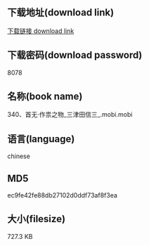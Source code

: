 ## 下载地址(download link)
[下载链接 download link](https://voluble-croquembouche-d321dc.netlify.app/?s=340%E3%80%81%E9%A6%96%E6%97%A0%C2%B7%E4%BD%9C%E7%A5%9F%E4%B9%8B%E7%89%A9_%E4%B8%89%E6%B4%A5%E7%94%B0%E4%BF%A1%E4%B8%89_.mobi)

## 下载密码(download password)
8078

## 名称(book name)
340、首无·作祟之物_三津田信三_.mobi.mobi

## 语言(language)
chinese

## MD5
ec9fe42fe88db27102d0ddf73af8f3ea

## 大小(filesize)
727.3 KB
